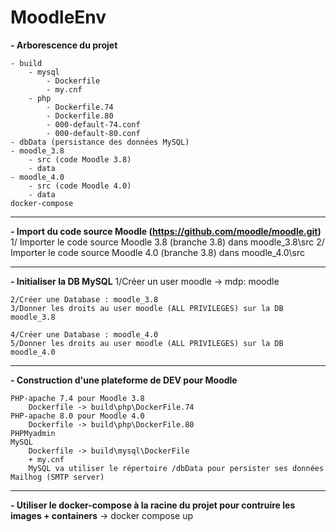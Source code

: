 # MoodleEnv

__- Arborescence du projet__

    - build
        - mysql
            - Dockerfile
            - my.cnf
        - php
            - Dockerfile.74
            - Dockerfile.80
            - 000-default-74.conf
            - 000-default-80.conf
    - dbData (persistance des données MySQL)
    - moodle_3.8
        - src (code Moodle 3.8)
        - data
    - moodle_4.0
        - src (code Moodle 4.0)
        - data
    docker-compose

----------------

__- Import du code source Moodle (https://github.com/moodle/moodle.git)__
    1/ Importer le code source Moodle 3.8 (branche 3.8) dans moodle_3.8\src
    2/ Importer le code source Moodle 4.0 (branche 3.8) dans moodle_4.0\src

----------------

__- Initialiser la DB MySQL__
    1/Créer un user moodle -> mdp: moodle

    2/Créer une Database : moodle_3.8
    3/Donner les droits au user moodle (ALL PRIVILEGES) sur la DB moodle_3.8

    4/Créer une Database : moodle_4.0
    5/Donner les droits au user moodle (ALL PRIVILEGES) sur la DB moodle_4.0

----------------

__- Construction d'une plateforme de DEV pour Moodle__

    PHP-apache 7.4 pour Moodle 3.8
        Dockerfile -> build\php\DockerFile.74
    PHP-apache 8.0 pour Moodle 4.0
        Dockerfile -> build\php\DockerFile.80
    PHPMyadmin
    MySQL
        Dockerfile -> build\mysql\DockerFile
        + my.cnf
        MySQL va utiliser le répertoire /dbData pour persister ses données
    Mailhog (SMTP server)

----------------

__- Utiliser le docker-compose à la racine du projet pour contruire les images + containers__
    -> docker compose up


